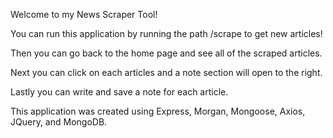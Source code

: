 Welcome to my News Scraper Tool! 

You can run this application by running the path /scrape to get new articles! 

Then you can go back to the home page and see all of the scraped articles.

Next you can click on each articles and a note section will open to the right. 

Lastly you can write and save a note for each article. 

This application was created using Express, Morgan, Mongoose, Axios, JQuery, and MongoDB. 

